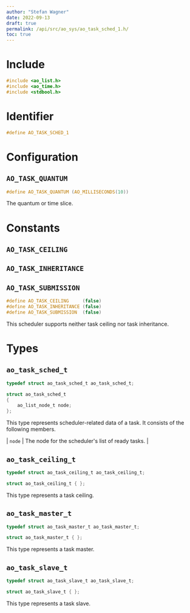 ```yaml
---
author: "Stefan Wagner"
date: 2022-09-13
draft: true
permalink: /api/src/ao_sys/ao_task_sched_1.h/
toc: true
---
```


# Include

```c
#include <ao_list.h>
#include <ao_time.h>
#include <stdbool.h>
```

# Identifier

```c
#define AO_TASK_SCHED_1
```

# Configuration

## `AO_TASK_QUANTUM`

```c
#define AO_TASK_QUANTUM (AO_MILLISECONDS(10))
```

The quantum or time slice.

# Constants

## `AO_TASK_CEILING`
## `AO_TASK_INHERITANCE`
## `AO_TASK_SUBMISSION`

```c
#define AO_TASK_CEILING     (false)
#define AO_TASK_INHERITANCE (false)
#define AO_TASK_SUBMISSION  (false)
```

This scheduler supports neither task ceiling nor task inheritance.

# Types

## `ao_task_sched_t`

```c
typedef struct ao_task_sched_t ao_task_sched_t;
```

```c
struct ao_task_sched_t
{
    ao_list_node_t node;
};
```

This type represents scheduler-related data of a task. It consists of the following members.

| `node` | The node for the scheduler's list of ready tasks. |

## `ao_task_ceiling_t`

```c
typedef struct ao_task_ceiling_t ao_task_ceiling_t;
```

```c
struct ao_task_ceiling_t { };
```

This type represents a task ceiling.

## `ao_task_master_t`

```c
typedef struct ao_task_master_t ao_task_master_t;
```

```c
struct ao_task_master_t { };
```

This type represents a task master.

## `ao_task_slave_t`

```c
typedef struct ao_task_slave_t ao_task_slave_t;
```

```c
struct ao_task_slave_t { };
```

This type represents a task slave.
